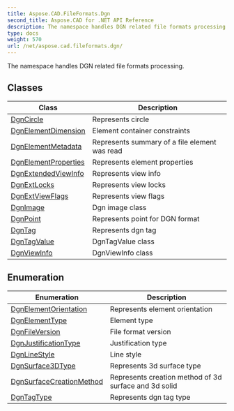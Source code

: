 ```yaml
---
title: Aspose.CAD.FileFormats.Dgn
second_title: Aspose.CAD for .NET API Reference
description: The namespace handles DGN related file formats processing
type: docs
weight: 570
url: /net/aspose.cad.fileformats.dgn/
---
```

The namespace handles DGN related file formats processing.

## Classes

| Class | Description |
| --- | --- |
| [DgnCircle](./dgncircle/) | Represents circle |
| [DgnElementDimension](./dgnelementdimension/) | Element container constraints |
| [DgnElementMetadata](./dgnelementmetadata/) | Represents summary of a file element was read |
| [DgnElementProperties](./dgnelementproperties/) | Represents element properties |
| [DgnExtendedViewInfo](./dgnextendedviewinfo/) | Represents view info |
| [DgnExtLocks](./dgnextlocks/) | Represents view locks |
| [DgnExtViewFlags](./dgnextviewflags/) | Represents view flags |
| [DgnImage](./dgnimage/) | Dgn image class |
| [DgnPoint](./dgnpoint/) | Represents point for DGN format |
| [DgnTag](./dgntag/) | Represents dgn tag |
| [DgnTagValue](./dgntagvalue/) | DgnTagValue class |
| [DgnViewInfo](./dgnviewinfo/) | DgnViewInfo class |
## Enumeration

| Enumeration | Description |
| --- | --- |
| [DgnElementOrientation](./dgnelementorientation/) | Represents element orientation |
| [DgnElementType](./dgnelementtype/) | Element type |
| [DgnFileVersion](./dgnfileversion/) | File format version |
| [DgnJustificationType](./dgnjustificationtype/) | Justification type |
| [DgnLineStyle](./dgnlinestyle/) | Line style |
| [DgnSurface3DType](./dgnsurface3dtype/) | Represents 3d surface type |
| [DgnSurfaceCreationMethod](./dgnsurfacecreationmethod/) | Represents creation method of 3d surface and 3d solid |
| [DgnTagType](./dgntagtype/) | Represents dgn tag type |


